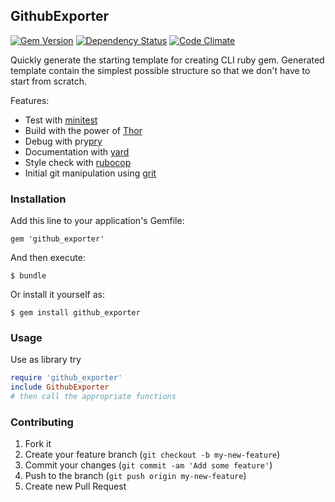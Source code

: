 ## GithubExporter

[![Gem Version](https://badge.fury.io/rb/github_exporter.svg)](http://badge.fury.io/rb/github_exporter)
[![Dependency Status](https://gemnasium.com/agilecreativity/github_exporter.png)](https://gemnasium.com/agilecreativity/github_exporter)
[![Code Climate](https://codeclimate.com/github/agilecreativity/github_exporter.png)](https://codeclimate.com/github/agilecreativity/github_exporter)

Quickly generate the starting template for creating CLI ruby gem.
Generated template contain the simplest possible structure so that we don't have
to start from scratch.

Features:

- Test with [minitest][]
- Build with the power of [Thor][]
- Debug with pry[pry][]
- Documentation with [yard][]
- Style check with [rubocop][]
- Initial git manipulation using [grit][]

### Installation

Add this line to your application's Gemfile:

    gem 'github_exporter'

And then execute:

    $ bundle

Or install it yourself as:

    $ gem install github_exporter

### Usage

Use as library try

```ruby
require 'github_exporter'
include GithubExporter
# then call the appropriate functions
```

### Contributing

1. Fork it
2. Create your feature branch (`git checkout -b my-new-feature`)
3. Commit your changes (`git commit -am 'Add some feature'`)
4. Push to the branch (`git push origin my-new-feature`)
5. Create new Pull Request

[thor]: https://github.com/erikhuda/thor
[minitest]: https://github.com/seattlerb/minitest
[yard]: https://github.com/lsegal/yard
[pry]: https://github.com/pry/pry
[rubocop]: https://github.com/bbatsov/rubocop
[grit]: https://github.com/mojombo/grit
